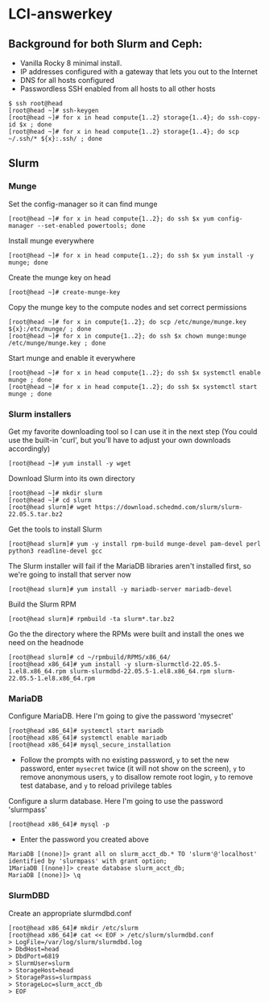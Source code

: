 # LCI-answerkey
## Background for both Slurm and Ceph:
- Vanilla Rocky 8 minimal install.
- IP addresses configured with a gateway that lets you out to the Internet
- DNS for all hosts configured
- Passwordless SSH enabled from all hosts to all other hosts
 ```
$ ssh root@head
[root@head ~]# ssh-keygen
[root@head ~]# for x in head compute{1..2} storage{1..4}; do ssh-copy-id $x ; done
[root@head ~]# for x in head compute{1..2} storage{1..4}; do scp ~/.ssh/* ${x}:.ssh/ ; done
```
## Slurm
### Munge
Set the config-manager so it can find munge
```
[root@head ~]# for x in head compute{1..2}; do ssh $x yum config-manager --set-enabled powertools; done
```
Install munge everywhere
```
[root@head ~]# for x in head compute{1..2}; do ssh $x yum install -y munge; done
```
Create the munge key on head
```
[root@head ~]# create-munge-key
```
Copy the munge key to the compute nodes and set correct permissions
```
[root@head ~]# for x in compute{1..2}; do scp /etc/munge/munge.key ${x}:/etc/munge/ ; done
[root@head ~]# for x in compute{1..2}; do ssh $x chown munge:munge /etc/munge/munge.key ; done
```
Start munge and enable it everywhere
```
[root@head ~]# for x in head compute{1..2}; do ssh $x systemctl enable munge ; done
[root@head ~]# for x in head compute{1..2}; do ssh $x systemctl start munge ; done
```
### Slurm installers
Get my favorite downloading tool so I can use it in the next step (You could use the built-in 'curl', but you'll have to adjust your own downloads accordingly)
```
[root@head ~]# yum install -y wget
```
Download Slurm into its own directory
```
[root@head ~]# mkdir slurm
[root@head ~]# cd slurm
[root@head slurm]# wget https://download.schedmd.com/slurm/slurm-22.05.5.tar.bz2
```
Get the tools to install Slurm
```
[root@head slurm]# yum -y install rpm-build munge-devel pam-devel perl python3 readline-devel gcc
```
The Slurm installer will fail if the MariaDB libraries aren't installed first, so we're going to install that server now
```
[root@head slurm]# yum install -y mariadb-server mariadb-devel
```
Build the Slurm RPM
```
[root@head slurm]# rpmbuild -ta slurm*.tar.bz2
```
Go the the directory where the RPMs were built and install the ones we need on the headnode
```
[root@head slurm]# cd ~/rpmbuild/RPMS/x86_64/
[root@head x86_64]# yum install -y slurm-slurmctld-22.05.5-1.el8.x86_64.rpm slurm-slurmdbd-22.05.5-1.el8.x86_64.rpm slurm-22.05.5-1.el8.x86_64.rpm
```
### MariaDB
Configure MariaDB. Here I'm going to give the password 'mysecret'
```
[root@head x86_64]# systemctl start mariadb
[root@head x86_64]# systemctl enable mariadb
[root@head x86_64]# mysql_secure_installation
```
 - Follow the prompts with no existing password, `y` to set the new password, enter `mysecret` twice (it will not show on the screen), `y` to remove anonymous users, `y` to disallow remote root login, `y` to remove test database, and `y` to reload privilege tables


Configure a slurm database. Here I'm going to use the password 'slurmpass'
```
[root@head x86_64]# mysql -p
```
 - Enter the password you created above
```
MariaDB [(none)]> grant all on slurm_acct_db.* TO 'slurm'@'localhost' identified by 'slurmpass' with grant option;
1MariaDB [(none)]> create database slurm_acct_db;
MariaDB [(none)]> \q
```
### SlurmDBD
Create an appropriate slurmdbd.conf
```
[root@head x86_64]# mkdir /etc/slurm
[root@head x86_64]# cat << EOF > /etc/slurm/slurmdbd.conf
> LogFile=/var/log/slurm/slurmdbd.log
> DbdHost=head
> DbdPort=6819
> SlurmUser=slurm
> StorageHost=head
> StoragePass=slurmpass
> StorageLoc=slurm_acct_db
> EOF
```

